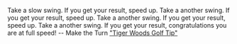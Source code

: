 Take a slow swing. If you get your result, speed up. 
Take a another swing. If you get your result, speed up. 
Take a another swing. If you get your result, speed up. 
Take a another swing. If you get your result, congratulations you are at full speed!
-- Make the Turn ["Tiger Woods Golf Tip"](https://www.youtube.com/watch?v=7O4lAsvxKHs)

